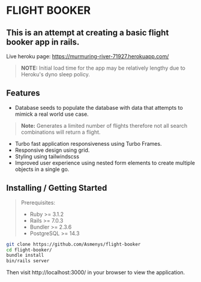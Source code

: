 # FLIGHT BOOKER

## This is an attempt at creating a basic flight booker app in rails.

Live heroku page: https://murmuring-river-71927.herokuapp.com/
> **NOTE:** Initial load time for the app may be relatively lengthy due to Heroku's dyno sleep policy.

## Features
* Database seeds to populate the database with data that attempts to mimick a real world use case.
> **Note:** Generates a limited number of flights therefore not all search combinations will return a flight.
* Turbo fast application responsiveness using Turbo Frames.
* Responsive design using grid.
* Styling using tailwindscss
* Improved user experience using nested form elements to create multiple objects in a single go.

## Installing / Getting Started

> Prerequisites:
> * Ruby >= 3.1.2
> * Rails >= 7.0.3
> * Bundler >= 2.3.6
> * PostgreSQL >= 14.3

```bash
git clone https://github.com/Asmenys/flight-booker
cd flight-booker/
bundle install
bin/rails server
```
Then visit http://localhost:3000/ in your browser to view the application.
